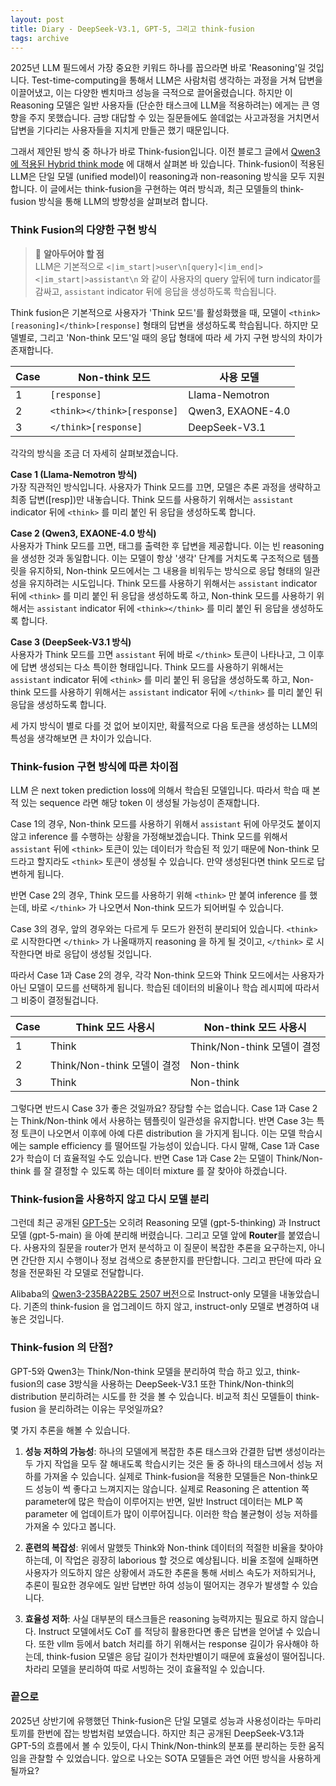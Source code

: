 ```yaml
---
layout: post
title: Diary - DeepSeek-V3.1, GPT-5, 그리고 think-fusion
tags: archive
---
```



2025년 LLM 필드에서 가장 중요한 키워드 하나를 꼽으라면 바로 'Reasoning'일 것입니다. Test-time-computing을 통해서 LLM은 사람처럼 생각하는 과정을 거쳐 답변을 이끌어냈고, 이는 다양한 벤치마크 성능을 극적으로 끌어올렸습니다. 하지만 이 Reasoning 모델은 일반 사용자들 (단순한 태스크에 LLM을 적용하려는) 에게는 큰 영향을 주지 못했습니다. 금방 대답할 수 있는 질문들에도 쓸데없는 사고과정을 거치면서 답변을 기다리는 사용자들을 지치게 만들곤 했기 때문입니다.

그래서 제안된 방식 중 하나가 바로 Think-fusion입니다. 이전 블로그 글에서 [Qwen3에 적용된 Hybrid think mode](https://jackyoung96.github.io/2025/05/01/Qwen3-hybrid-think/) 에 대해서 살펴본 바 있습니다. Think-fusion이 적용된 LLM은 단일 모델 (unified model)이 reasoning과 non-reasoning 방식을 모두 지원합니다. 이 글에서는 think-fusion을 구현하는 여러 방식과, 최근 모델들의 think-fusion 방식을 통해 LLM의 방향성을 살펴보려 합니다.

### Think Fusion의 다양한 구현 방식

> 📌 **알아두어야 할 점**  
> LLM은 기본적으로 `<|im_start|>user\n[query]<|im_end|><|im_start|>assistant\n` 와 같이 사용자의 query 앞뒤에 turn indicator를 감싸고, `assistant` indicator 뒤에 응답을 생성하도록 학습됩니다. 

Think fusion은 기본적으로 사용자가 'Think 모드'를 활성화했을 때, 모델이 `<think>[reasoning]</think>[response]` 형태의 답변을 생성하도록 학습됩니다. 하지만 모델별로, 그리고 'Non-think 모드'일 때의 응답 형태에 따라 세 가지 구현 방식의 차이가 존재합니다.

| Case | Non-think 모드 | 사용 모델 |
| ---- | ------------- | ------- |
| 1   | `[response]`  | Llama-Nemotron |
| 2   | `<think></think>[response]` | Qwen3, EXAONE-4.0 |
| 3   | `</think>[response]` | DeepSeek-V3.1 |

각각의 방식을 조금 더 자세히 살펴보겠습니다.

**Case 1 (Llama-Nemotron 방식)**  
가장 직관적인 방식입니다. 사용자가 Think 모드를 끄면, 모델은 추론 과정을 생략하고 최종 답변([resp])만 내놓습니다. Think 모드를 사용하기 위해서는 `assistant` indicator 뒤에 `<think>` 를 미리 붙인 뒤 응답을 생성하도록 합니다.

**Case 2 (Qwen3, EXAONE-4.0 방식)**  
사용자가 Think 모드를 끄면, <think></think> 태그를 출력한 후 답변을 제공합니다. 이는 빈 reasoning을 생성한 것과 동일합니다. 이는 모델이 항상 '생각' 단계를 거치도록 구조적으로 템플릿을 유지하되, Non-think 모드에서는 그 내용을 비워두는 방식으로 응답 형태의 일관성을 유지하려는 시도입니다. Think 모드를 사용하기 위해서는 `assistant` indicator 뒤에 `<think>` 를 미리 붙인 뒤 응답을 생성하도록 하고, Non-think 모드를 사용하기 위해서는 `assistant` indicator 뒤에 `<think></think>` 를 미리 붙인 뒤 응답을 생성하도록 합니다.

**Case 3 (DeepSeek-V3.1 방식)**  
사용자가 Think 모드를 끄면 `assistant` 뒤에 바로 `</think>` 토큰이 나타나고, 그 이후에 답변 생성되는 다소 특이한 형태입니다. Think 모드를 사용하기 위해서는 `assistant` indicator 뒤에 `<think>` 를 미리 붙인 뒤 응답을 생성하도록 하고, Non-think 모드를 사용하기 위해서는 `assistant` indicator 뒤에 `</think>` 를 미리 붙인 뒤 응답을 생성하도록 합니다.

세 가지 방식이 별로 다를 것 없어 보이지만, 확률적으로 다음 토큰을 생성하는 LLM의 특성을 생각해보면 큰 차이가 있습니다.

### Think-fusion 구현 방식에 따른 차이점

LLM 은 next token prediction loss에 의해서 학습된 모델입니다. 따라서 학습 때 본 적 있는 sequence 라면 해당 token 이 생성될 가능성이 존재합니다.

Case 1의 경우, Non-think 모드를 사용하기 위해서 `assistant` 뒤에 아무것도 붙이지 않고 inference 를 수행하는 상황을 가정해보겠습니다. Think 모드를 위해서 `assistant` 뒤에 `<think>` 토큰이 있는 데이터가 학습된 적 있기 때문에 Non-think 모드라고 할지라도 `<think>` 토큰이 생성될 수 있습니다. 만약 생성된다면 think 모드로 답변하게 됩니다.

반면 Case 2의 경우, Think 모드를 사용하기 위해 `<think>` 만 붙여 inference 를 했는데, 바로 `</think>` 가 나오면서 Non-think 모드가 되어버릴 수 있습니다. 

Case 3의 경우, 앞의 경우와는 다르게 두 모드가 완전히 분리되어 있습니다. `<think>` 로 시작한다면 `</think>` 가 나올때까지 reasoning 을 하게 될 것이고, `</think>` 로 시작한다면 바로 응답이 생성될 것입니다.

따라서 Case 1과 Case 2의 경우, 각각 Non-think 모드와 Think 모드에서는 사용자가 아닌 모델이 모드를 선택하게 됩니다. 학습된 데이터의 비율이나 학습 레시피에 따라서 그 비중이 결정될겁니다.

| Case | Think 모드 사용시 | Non-think 모드 사용시 |
| ---- | ------------- | ------- |
| 1   | Think  | Think/Non-think 모델이 결정 |
| 2   | Think/Non-think 모델이 결정 | Non-think |
| 3   | Think | Non-think |

그렇다면 반드시 Case 3가 좋은 것일까요? 장담할 수는 없습니다. Case 1과 Case 2는 Think/Non-think 에서 사용하는 템플릿이 일관성을 유지합니다. 반면 Case 3는 특정 토큰이 나오면서 이후에 아예 다른 distribution 을 가지게 됩니다. 이는 모델 학습시에는 sample efficiency 를 떨어뜨릴 가능성이 있습니다. 다시 말해, Case 1과 Case 2가 학습이 더 효율적일 수도 있습니다. 반면 Case 1과 Case 2는 모델이 Think/Non-think 를 잘 결정할 수 있도록 하는 데이터 mixture 를 잘 찾아야 하겠습니다.


### Think-fusion을 사용하지 않고 다시 모델 분리
그런데 최근 공개된 [GPT-5](https://openai.com/index/gpt-5-system-card/)는 오히려 Reasoning 모델 (gpt-5-thinking) 과 Instruct 모델 (gpt-5-main) 을 아예 분리해 버렸습니다. 그리고 모델 앞에 **Router**를 붙였습니다. 사용자의 질문을 router가 먼저 분석하고 이 질문이 복잡한 추론을 요구하는지, 아니면 간단한 지시 수행이나 정보 검색으로 충분한지를 판단합니다. 그리고 판단에 따라 요청을 전문화된 각 모델로 전달합니다.

Alibaba의 [Qwen3-235BA22B도 2507 버전](https://huggingface.co/Qwen/Qwen3-235B-A22B-Instruct-2507)으로 Instruct-only 모델을 내놓았습니다. 기존의 think-fusion 을 업그레이드 하지 않고, instruct-only 모델로 변경하여 내놓은 것입니다.

### Think-fusion 의 단점?
GPT-5와 Qwen3는 Think/Non-think 모델을 분리하여 학습 하고 있고, think-fusion의 case 3방식을 사용하는 DeepSeek-V3.1 또한 Think/Non-think의 distribution 분리하려는 시도를 한 것을 볼 수 있습니다. 비교적 최신 모델들이 think-fusion 을 분리하려는 이유는 무엇일까요?

몇 가지 추론을 해볼 수 있습니다.

1. **성능 저하의 가능성**: 하나의 모델에게 복잡한 추론 태스크와 간결한 답변 생성이라는 두 가지 작업을 모두 잘 해내도록 학습시키는 것은 둘 중 하나의 태스크에서 성능 저하를 가져올 수 있습니다. 실제로 Think-fusion을 적용한 모델들은 Non-think모드 성능이 썩 좋다고 느껴지지는 않습니다. 실제로 Reasoning 은 attention 쪽 parameter에 많은 학습이 이루어지는 반면, 일반 Instruct 데이터는 MLP 쪽 parameter 에 업데이트가 많이 이루어집니다. 이러한 학습 불균형이 성능 저하를 가져올 수 있다고 봅니다.

2. **훈련의 복잡성**: 위에서 말했듯 Think와 Non-think 데이터의 적절한 비율을 찾아야 하는데, 이 작업은 굉장히 laborious 할 것으로 예상됩니다. 비율 조절에 실패하면 사용자가 의도하지 않은 상황에서 과도한 추론을 통해 서비스 속도가 저하되거나, 추론이 필요한 경우에도 일반 답변만 하여 성능이 떨어지는 경우가 발생할 수 있습니다.

3. **효율성 저하**: 사실 대부분의 태스크들은 reasoning 능력까지는 필요로 하지 않습니다. Instruct 모델에서도 CoT 를 적당히 활용한다면 좋은 답변을 얻어낼 수 있습니다. 또한 vllm 등에서 batch 처리를 하기 위해서는 response 길이가 유사해야 하는데, think-fusion 모델은 응답 길이가 천차만별이기 때문에 효율성이 떨어집니다. 차라리 모델을 분리하여 따로 서빙하는 것이 효율적일 수 있습니다.


### 끝으로 
2025년 상반기에 유행했던 Think-fusion은 단일 모델로 성능과 사용성이라는 두마리 토끼를 한번에 잡는 방법처럼 보였습니다. 하지만 최근 공개된 DeepSeek-V3.1과 GPT-5의 흐름에서 볼 수 있듯이, 다시 Think/Non-think의 분포를 분리하는 듯한 움직임을 관찰할 수 있었습니다. 앞으로 나오는 SOTA 모델들은 과연 어떤 방식을 사용하게 될까요?